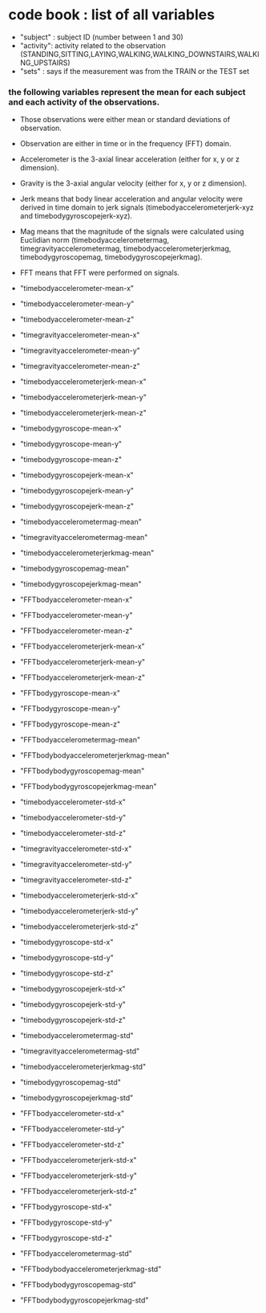 # code book : list of all variables

* "subject" :  subject ID (number between 1 and 30)
* "activity":   activity related to the observation (STANDING,SITTING,LAYING,WALKING,WALKING_DOWNSTAIRS,WALKING_UPSTAIRS)
* "sets" :  says if the measurement was from the TRAIN or the TEST set 


### the following variables represent the mean for each subject and each activity of the observations. 
* Those observations were either mean or standard deviations of observation.
* Observation are either in time or in the frequency (FFT) domain. 
* Accelerometer is the 3-axial linear acceleration (either for x, y or z dimension).
* Gravity is the 3-axial angular velocity (either for x, y or z dimension).
* Jerk means that body linear acceleration and angular velocity were derived in time domain to jerk signals
(timebodyaccelerometerjerk-xyz and timebodygyroscopejerk-xyz). 
* Mag means that the magnitude of the signals were calculated using Euclidian norm
(timebodyaccelerometermag, timegravityaccelerometermag, timebodyaccelerometerjerkmag, timebodygyroscopemag, timebodygyroscopejerkmag).
* FFT means that FFT were performed on signals. 

* "timebodyaccelerometer-mean-x"
* "timebodyaccelerometer-mean-y"
* "timebodyaccelerometer-mean-z"
* "timegravityaccelerometer-mean-x"
* "timegravityaccelerometer-mean-y"
* "timegravityaccelerometer-mean-z"
* "timebodyaccelerometerjerk-mean-x"
* "timebodyaccelerometerjerk-mean-y"
* "timebodyaccelerometerjerk-mean-z"
* "timebodygyroscope-mean-x"
* "timebodygyroscope-mean-y"
* "timebodygyroscope-mean-z"
* "timebodygyroscopejerk-mean-x"
* "timebodygyroscopejerk-mean-y"
* "timebodygyroscopejerk-mean-z"
* "timebodyaccelerometermag-mean"
* "timegravityaccelerometermag-mean"
* "timebodyaccelerometerjerkmag-mean"
* "timebodygyroscopemag-mean"
* "timebodygyroscopejerkmag-mean"
* "FFTbodyaccelerometer-mean-x"
* "FFTbodyaccelerometer-mean-y"
* "FFTbodyaccelerometer-mean-z"
* "FFTbodyaccelerometerjerk-mean-x"
* "FFTbodyaccelerometerjerk-mean-y"
* "FFTbodyaccelerometerjerk-mean-z"
* "FFTbodygyroscope-mean-x"
* "FFTbodygyroscope-mean-y"
* "FFTbodygyroscope-mean-z"
* "FFTbodyaccelerometermag-mean"
* "FFTbodybodyaccelerometerjerkmag-mean"
* "FFTbodybodygyroscopemag-mean"
* "FFTbodybodygyroscopejerkmag-mean"
* "timebodyaccelerometer-std-x"
* "timebodyaccelerometer-std-y"
* "timebodyaccelerometer-std-z"
* "timegravityaccelerometer-std-x"
* "timegravityaccelerometer-std-y"
* "timegravityaccelerometer-std-z"
* "timebodyaccelerometerjerk-std-x"
* "timebodyaccelerometerjerk-std-y"
* "timebodyaccelerometerjerk-std-z"
* "timebodygyroscope-std-x"
* "timebodygyroscope-std-y"
* "timebodygyroscope-std-z"
* "timebodygyroscopejerk-std-x"
* "timebodygyroscopejerk-std-y"
* "timebodygyroscopejerk-std-z"
* "timebodyaccelerometermag-std"
* "timegravityaccelerometermag-std"
* "timebodyaccelerometerjerkmag-std"
* "timebodygyroscopemag-std"
* "timebodygyroscopejerkmag-std"
* "FFTbodyaccelerometer-std-x"
* "FFTbodyaccelerometer-std-y"
* "FFTbodyaccelerometer-std-z"
* "FFTbodyaccelerometerjerk-std-x"
* "FFTbodyaccelerometerjerk-std-y"
* "FFTbodyaccelerometerjerk-std-z"
* "FFTbodygyroscope-std-x"
* "FFTbodygyroscope-std-y"
* "FFTbodygyroscope-std-z"
* "FFTbodyaccelerometermag-std"
* "FFTbodybodyaccelerometerjerkmag-std"
* "FFTbodybodygyroscopemag-std"
* "FFTbodybodygyroscopejerkmag-std"

